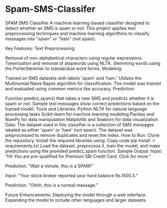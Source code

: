 # Spam-SMS-Classifer

SPAM SMS Classifier
A machine learning-based classifier designed to detect whether an SMS is spam or not. This project applies text preprocessing techniques and machine learning algorithms to classify messages into "spam" or "ham" (not spam).

Key Features:
Text Preprocessing:

Removal of non-alphabetical characters using regular expressions.
Tokenization and removal of stopwords using NLTK.
Stemming words using the PorterStemmer to standardize word forms.
Modeling:

Trained on SMS datasets with labels 'spam' and 'ham.'
Utilizes the Multinomial Naive Bayes algorithm for classification.
The model was trained and evaluated using common metrics like accuracy.
Prediction:

Function predict_spam() that takes a new SMS and predicts whether it is spam or not.
Sample test messages show correct predictions based on the trained model.
Tools and Libraries:
Python
NLTK for natural language processing tasks
Scikit-learn for machine learning modeling
Pandas and NumPy for data manipulation
Matplotlib and Seaborn for data visualization
Data:
The dataset used in this classifier is a collection of SMS messages labeled as either 'spam' or 'ham' (not spam). The dataset was preprocessed to remove duplicates and reset the index.
How to Run:
Clone the repository.
Install the required libraries using:
Copy code
pip install -r requirements.txt
Load the dataset, preprocess it, train the model, and make predictions using the provided predict_spam function.
Sample Output:
Input: "Hi! You are pre-qualified for Premium SBI Credit Card. Click for more."

Prediction: "Wait a minute, this is a SPAM!"

Input: "Your stock broker reported your fund balance Rs.1500.5."

Prediction: "Ohhh, this is a normal message."

Future Enhancements:
Deploying the model through a web interface.
Expanding the model to include other languages and larger datasets.
